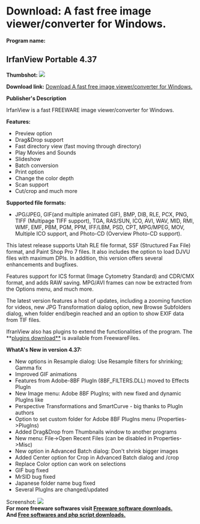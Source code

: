 # Download: A fast free image viewer/converter for Windows.

**Program name:**

## IrfanView Portable 4.37

  
**Thumbshot:** ![](http://www.freewarefiles.com/screenshot/irfanview4_md.jpg)   
  
**Download link:** [Download A fast free image viewer/converter for Windows.](http://freesoftwares.boysofts.com/IrfanView-Portable_program_73548.html)  
  


**Publisher's Description**  
  


IrfanView is a fast FREEWARE image viewer/converter for Windows. 

**Features:**

  * Preview option
  * Drag&Drop support
  * Fast directory view (fast moving through directory)
  * Play Movies and Sounds
  * Slideshow
  * Batch conversion
  * Print option
  * Change the color depth
  * Scan support
  * Cut/crop and much more 

**Supported file formats:**

  * JPG/JPEG, GIF(and multiple animated GIF), BMP, DIB, RLE, PCX, PNG, TIFF (Multipage TIFF support), TGA, RAS/SUN, ICO, AVI, WAV, MID, RMI, WMF, EMF, PBM, PGM, PPM, IFF/LBM, PSD, CPT, MPG/MPEG, MOV, Multiple ICO support, and Photo-CD (Overview Photo-CD support).

This latest release supports Utah RLE file format, SSF (Structured Fax File) format, and Paint Shop Pro 7 files. It also includes the option to load DJVU files with maximum DPIs. In addition, this version offers several enhancements and bugfixes.

Features support for ICS format (Image Cytometry Standard) and CDR/CMX format, and adds RAW saving. MPG/AVI frames can now be extracted from the Options menu, and much more. 

The latest version features a host of updates, including a zooming function for videos, new JPG Transformation dialog option, new Browse Subfolders dialog, when folder end/begin reached and an option to show EXIF data from TIF files.

IfranView also has plugins to extend the functionalities of the program. The **[plugins download**](http://www.freewarefiles.com/IrfanView-PlugIns_program_17364.html) is available from FreewareFiles.

**WhatA's New in version 4.37:**

  * New options in Resample dialog: Use Resample filters for shrinking; Gamma fix 
  * Improved GIF animations 
  * Features from Adobe-8BF PlugIn (8BF_FILTERS.DLL) moved to Effects PlugIn 
  * New Image menu: Adobe 8BF PlugIns; with new fixed and dynamic PlugIns like 
  * Perspective Transformations and SmartCurve - big thanks to PlugIn authors 
  * Option to set custom folder for Adobe 8BF PlugIns menu (Properties->PlugIns) 
  * Added Drag&Drop from Thumbnails window to another programs 
  * New menu: File->Open Recent Files (can be disabled in Properties->Misc) 
  * New option in Advanced Batch dialog: Don't shrink bigger images 
  * Added Center option for Crop in Advanced Batch dialog and /crop 
  * Replace Color option can work on selections 
  * GIF bug fixed 
  * MrSID bug fixed 
  * Japanese folder name bug fixed 
  * Several PlugIns are changed/updated 

  
  
Screenshot: ![](http://www.freewarefiles.com/screenshot/irfanview4.jpg)   
**For more freeware softwares visit [Freeware software downloads.](http://freesoftwares.boysofts.com/)**   
**And [Free softwares and php script downloads.](http://www.boysofts.com/)**
